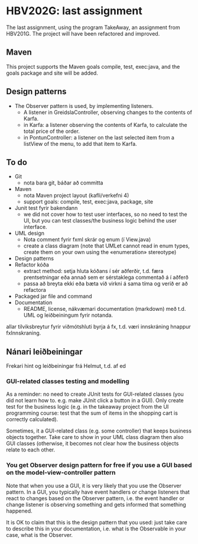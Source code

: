 # HBV202G: last assignment

The last assignment, using the program TakeAway, an assignment from HBV201G. The project will have been refactored and
improved.

## Maven

This project supports the Maven goals compile, test, exec:java, and the goals package and site will be added.

## Design patterns

- The Observer pattern is used, by implementing listeners.
    - A listener in GreidslaController, observing changes to the contents of Karfa.
    - in Karfa: a listener observing the contents of Karfa, to calculate the total price of the order.
    - in PontunController: a listener on the last selected item from a listView of the menu, to add that item to Karfa.

## To do

- Git
    - nota bara git, báðar að committa
- Maven
    - nota Maven project layout (kafli/verkefni 4)
    - support goals: compile, test, exec:java, package, site
- Junit test fyrir bakendann
    - we did not cover how to test user interfaces, so no need to test the UI, but you can test classes/the business
      logic behind the user interface.
- UML design
    - Nota comment fyrir fxml skrár og enum (í View.java)
    - create a class diagram (note that UMLet cannot read in enum types, create them on your own using the «enumeration»
      stereotype)
- Design patterns
- Refactor kóða
    - extract method: setja hluta kóðans í sér aðferðir, t.d. færa prentsetningar eða annað sem er sérstaklega commentað
      á í aðferð
    - passa að breyta ekki eða bæta við virkni á sama tíma og verið er að refactora
- Packaged jar file and command
- Documentation
    - README, license, nákvæmari documentation (markdown) með t.d. UML og leiðbeiningum fyrir notanda.

allar tilviksbreytur fyrir viðmótshluti byrja á fx, t.d. væri innskráning hnappur fxInnskraning.

## Nánari leiðbeiningar

Frekari hint og leiðbeiningar frá Helmut, t.d. af ed

### GUI-related classes testing and modelling

As a reminder: no need to create JUnit tests for GUI-related classes (you did not learn how to. e.g. make JUnit click a
button in a GUI). Only create test for the business logic (e.g. in the takeaway project from the UI programming course:
test that the sum of items in the shopping cart is correctly calculated).

Sometimes, it a GUI-related class (e.g. some controller) that keeps business objects together. Take care to show in your
UML class diagram then also GUI classes (otherwise, it becomes not clear how the business objects relate to each other.

### You get Observer design pattern for free if you use a GUI based on the model-view-controller pattern

Note that when you use a GUI, it is very likely that you use the Observer pattern. In a GUI, you typically have event
handlers or change listeners that react to changes based on the Observer pattern, i.e. the event handler or change
listener is observing something and gets informed that something happened.

It is OK to claim that this is the design pattern that you used: just take care to describe this in your documentation,
i.e. what is the Observable in your case, what is the Observer.


